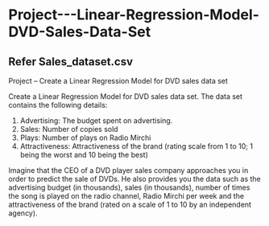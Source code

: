 # Project---Linear-Regression-Model-DVD-Sales-Data-Set
## Refer Sales_dataset.csv
Project – Create a Linear Regression Model for DVD sales data set

Create a Linear Regression Model for DVD sales data set. The data set contains the following
details:
1. Advertising: The budget spent on advertising.
2. Sales: Number of copies sold
3. Plays: Number of plays on Radio Mirchi
4. Attractiveness: Attractiveness of the brand (rating scale from 1 to 10; 1 being the worst and 10 being the best)

Imagine that the CEO of a DVD player sales company approaches you in order to predict the sale of DVDs. He also provides you the data such as the advertising budget (in thousands), sales (in thousands), number of times the song is played on the radio channel, Radio Mirchi per week and the attractiveness of the brand (rated on a scale of 1 to 10 by an independent agency).
